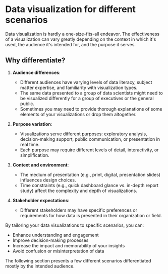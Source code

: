 # Data visualization for different scenarios

Data visualization is hardly a one-size-fits-all endeavor. The effectiveness of a visualization can vary greatly depending on the context in which it's used, the audience it's intended for, and the purpose it serves.

## Why differentiate?

1. **Audience differences**: 
   - Different audiences have varying levels of data literacy, subject matter expertise, and familiarity with visualization types.
   - The same data presented to a group of data scientists might need to be visualized differently for a group of executives or the general public.
   - Sometimes you may need to provide thorough explanations of some elements of your visualizations or drop them altogether.

2. **Purpose variation**:
   - Visualizations serve different purposes: exploratory analysis, decision-making support, public communication, or presentation in real time.
   - Each purpose may require different levels of detail, interactivity, or simplification.

3. **Context and environment**:
   - The medium of presentation (e.g., print, digital, presentation slides) influences design choices.
   - Time constraints (e.g., quick dashboard glance vs. in-depth report study) affect the complexity and depth of visualizations.

4. **Stakeholder expectations**:
   - Different stakeholders may have specific preferences or requirements for how data is presented in their organization or field.

By tailoring your data visualizations to specific scenarios, you can:
- Enhance understanding and engagement
- Improve decision-making processes
- Increase the impact and memorability of your insights
- Avoid confusion or misinterpretation of data

The following section presents a few different scenarios differentiated mostly by the intended audience.
